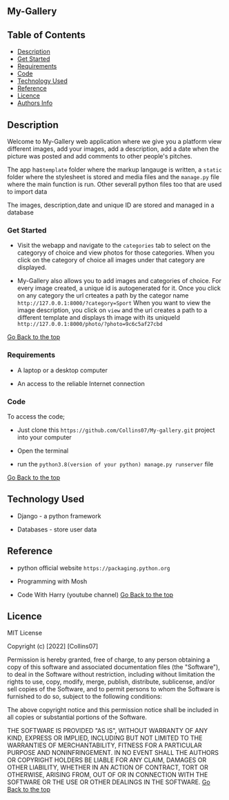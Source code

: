 ## My-Gallery


## Table of Contents

+ [Description](#description)
+ [Get Started](#get-started)
+ [Requirements](#requirements)
+ [Code](#code)
+ [Technology Used](#technology-used)
+ [Reference](#reference)
+ [Licence](#licence)
+ [Authors Info](#author-Info)

## Description
Welcome to My-Gallery web application where we give you a platform view different images, add your images, add a description, add a date when the picture was posted
and add comments to other people's pitches.

The app has`template` folder where the markup langauge is written, a `static` folder where
the stylesheet is stored and media files and the `manage.py` file where the main function is run. Other severall python files too that are used to import data

<p>The images, description,date and unique ID are stored and managed in a database</p>


### Get Started
* Visit the webapp and navigate to the `categories` tab to select on the categoryy of choice and view photos for those categories. When you click on the category of choice all images under that category are displayed.

* My-Gallery also allows you to add images and categories of choice. For every image created, a unique id is autogenerated for it. Once you click on any category the url crteates a path by the categor name `http://127.0.0.1:8000/?category=Sport`
When you want to view the image description, you click on `view` and the url creates a path to a different template and displays th image with its uniqueId `http://127.0.0.1:8000/photo/?photo=9c6c5af27cbd`

[Go Back to the top](##-Table-of-Contents)


### Requirements

* A laptop or a desktop computer

* An access to the reliable Internet connection

### Code
To access the code;

* Just clone this `https://github.com/Collins07/My-gallery.git` project into your computer

* Open the terminal

* run the `python3.8(version of your python) manage.py runserver` file 



[Go Back to the top](##-Table-of-Contents)

## Technology Used

* Django - a python framework

* Databases - store user data


## Reference

* python official website ```https://packaging.python.org```

* Programming with Mosh

* Code With Harry (youtube channel)
[Go Back to the top](##-Table-of-Contents)

## Licence

MIT License

Copyright (c) [2022] [Collins07]

Permission is hereby granted, free of charge, to any person obtaining a copy
of this software and associated documentation files (the "Software"), to deal
in the Software without restriction, including without limitation the rights
to use, copy, modify, merge, publish, distribute, sublicense, and/or sell
copies of the Software, and to permit persons to whom the Software is
furnished to do so, subject to the following conditions:

The above copyright notice and this permission notice shall be included in all
copies or substantial portions of the Software.

THE SOFTWARE IS PROVIDED "AS IS", WITHOUT WARRANTY OF ANY KIND, EXPRESS OR
IMPLIED, INCLUDING BUT NOT LIMITED TO THE WARRANTIES OF MERCHANTABILITY,
FITNESS FOR A PARTICULAR PURPOSE AND NONINFRINGEMENT. IN NO EVENT SHALL THE
AUTHORS OR COPYRIGHT HOLDERS BE LIABLE FOR ANY CLAIM, DAMAGES OR OTHER
LIABILITY, WHETHER IN AN ACTION OF CONTRACT, TORT OR OTHERWISE, ARISING FROM,
OUT OF OR IN CONNECTION WITH THE SOFTWARE OR THE USE OR OTHER DEALINGS IN THE
SOFTWARE.
[Go Back to the top](##-Table-of-Contents)